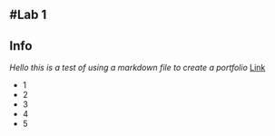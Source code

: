 #**Lab 1**
---
## Info
*Hello this is a test of using a markdown file to create a portfolio*
[Link](https://www.google.com/)
* 1
* 2
* 3
* 4
* 5

